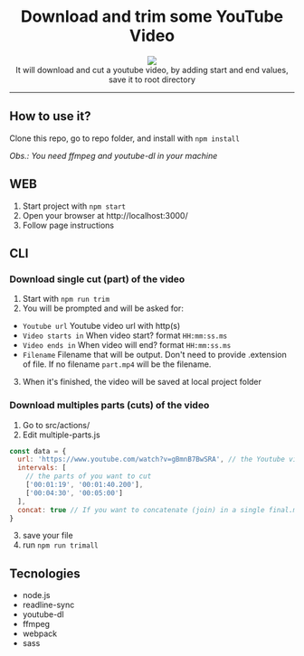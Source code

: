 <h1 align="center">Download and trim some YouTube Video</h1>
<p align="center"><img src="https://i.gyazo.com/47d07ad7f425ccd747b4f6c3fb483e51.gif"><br/>
It will download and cut a youtube video, by adding start and end values, save it to root directory
</p>

---

## How to use it?

Clone this repo, go to repo folder, and install with `npm install`

_Obs.: You need ffmpeg and youtube-dl in your machine_

## WEB

1. Start project with `npm start`
2. Open your browser at http://localhost:3000/
3. Follow page instructions

## CLI

### Download single cut (part) of the video

1. Start with `npm run trim`
2. You will be prompted and will be asked for:

- `Youtube url` Youtube video url with http(s)
- `Video starts in` When video start? format `HH:mm:ss.ms`
- `Video ends in` When video will end? format `HH:mm:ss.ms`
- `Filename` Filename that will be output. Don't need to provide .extension of file. If no filename `part.mp4` will be the filename.

3. When it's finished, the video will be saved at local project folder

### Download multiples parts (cuts) of the video

1. Go to src/actions/
2. Edit multiple-parts.js

```js
const data = {
  url: 'https://www.youtube.com/watch?v=gBmnB7BwSRA', // the Youtube video Url
  intervals: [
    // the parts of you want to cut
    ['00:01:19', '00:01:40.200'],
    ['00:04:30', '00:05:00']
  ],
  concat: true // If you want to concatenate (join) in a single final.mp4 file, leave it as true. If not, make it false
}
```

3. save your file
4. run `npm run trimall`

## Tecnologies

- node.js
- readline-sync
- youtube-dl
- ffmpeg
- webpack
- sass

